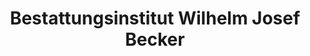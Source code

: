 ---
title: "Bestattungsinstitut Wilhelm Josef Becker"
url: /euskirchen/bestattungsinstitut-wilhelm-josef-becker/
shop: Bestattungen
---
